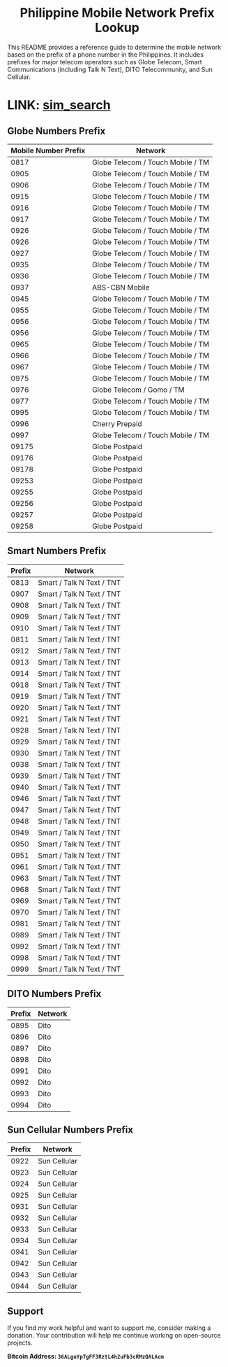 
<h1 align="center">Philippine Mobile Network Prefix Lookup</h1>

This README provides a reference guide to determine the mobile network based on the prefix of a phone number in the Philippines. It includes prefixes for major telecom operators such as Globe Telecom, Smart Communications (including Talk N Text), DITO Telecommunity, and Sun Cellular.

# LINK: [sim_search](https://0xbitx.github.io/PH_Mobile_Number_Prefixes/)

## Globe Numbers Prefix

| Mobile Number Prefix | Network                               |
|----------------------|---------------------------------------|
| 0817                 | Globe Telecom / Touch Mobile / TM     |
| 0905                 | Globe Telecom / Touch Mobile / TM     |
| 0906                 | Globe Telecom / Touch Mobile / TM     |
| 0915                 | Globe Telecom / Touch Mobile / TM     |
| 0916                 | Globe Telecom / Touch Mobile / TM     |
| 0917                 | Globe Telecom / Touch Mobile / TM     |
| 0926                 | Globe Telecom / Touch Mobile / TM     |
| 0926                 | Globe Telecom / Touch Mobile / TM     |
| 0927                 | Globe Telecom / Touch Mobile / TM     |
| 0935                 | Globe Telecom / Touch Mobile / TM     |
| 0936                 | Globe Telecom / Touch Mobile / TM     |
| 0937                 | ABS-CBN Mobile                        |
| 0945                 | Globe Telecom / Touch Mobile / TM     |
| 0955                 | Globe Telecom / Touch Mobile / TM     |
| 0956                 | Globe Telecom / Touch Mobile / TM     |
| 0956                 | Globe Telecom / Touch Mobile / TM     |
| 0965                 | Globe Telecom / Touch Mobile / TM     |
| 0966                 | Globe Telecom / Touch Mobile / TM     |
| 0967                 | Globe Telecom / Touch Mobile / TM     |
| 0975                 | Globe Telecom / Touch Mobile / TM     |
| 0976                 | Globe Telecom / Gomo / TM            |
| 0977                 | Globe Telecom / Touch Mobile / TM     |
| 0995                 | Globe Telecom / Touch Mobile / TM     |
| 0996                 | Cherry Prepaid                        |
| 0997                 | Globe Telecom / Touch Mobile / TM     |
| 09175                | Globe Postpaid                        |
| 09176                | Globe Postpaid                        |
| 09178                | Globe Postpaid                        |
| 09253                | Globe Postpaid                        |
| 09255                | Globe Postpaid                        |
| 09256                | Globe Postpaid                        |
| 09257                | Globe Postpaid                        |
| 09258                | Globe Postpaid                        |

## Smart Numbers Prefix

| Prefix | Network                        |
|--------|--------------------------------|
| 0813   | Smart / Talk N Text / TNT      |
| 0907   | Smart / Talk N Text / TNT      |
| 0908   | Smart / Talk N Text / TNT      |
| 0909   | Smart / Talk N Text / TNT      |
| 0910   | Smart / Talk N Text / TNT      |
| 0811   | Smart / Talk N Text / TNT      |
| 0912   | Smart / Talk N Text / TNT      |
| 0913   | Smart / Talk N Text / TNT      |
| 0914   | Smart / Talk N Text / TNT      |
| 0918   | Smart / Talk N Text / TNT      |
| 0919   | Smart / Talk N Text / TNT      |
| 0920   | Smart / Talk N Text / TNT      |
| 0921   | Smart / Talk N Text / TNT      |
| 0928   | Smart / Talk N Text / TNT      |
| 0929   | Smart / Talk N Text / TNT      |
| 0930   | Smart / Talk N Text / TNT      |
| 0938   | Smart / Talk N Text / TNT      |
| 0939   | Smart / Talk N Text / TNT      |
| 0940   | Smart / Talk N Text / TNT      |
| 0946   | Smart / Talk N Text / TNT      |
| 0947   | Smart / Talk N Text / TNT      |
| 0948   | Smart / Talk N Text / TNT      |
| 0949   | Smart / Talk N Text / TNT      |
| 0950   | Smart / Talk N Text / TNT      |
| 0951   | Smart / Talk N Text / TNT      |
| 0961   | Smart / Talk N Text / TNT      |
| 0963   | Smart / Talk N Text / TNT      |
| 0968   | Smart / Talk N Text / TNT      |
| 0969   | Smart / Talk N Text / TNT      |
| 0970   | Smart / Talk N Text / TNT      |
| 0981   | Smart / Talk N Text / TNT      |
| 0989   | Smart / Talk N Text / TNT      |
| 0992   | Smart / Talk N Text / TNT      |
| 0998   | Smart / Talk N Text / TNT      |
| 0999   | Smart / Talk N Text / TNT      |

## DITO Numbers Prefix

| Prefix | Network                        |
|--------|--------------------------------|
| 0895   | Dito                           |
| 0896   | Dito                           |
| 0897   | Dito                           |
| 0898   | Dito                           |
| 0991   | Dito                           |
| 0992   | Dito                           |
| 0993   | Dito                           |
| 0994   | Dito                           |

## Sun Cellular Numbers Prefix

| Prefix | Network        |
|--------|----------------|
| 0922   | Sun Cellular   |
| 0923   | Sun Cellular   |
| 0924   | Sun Cellular   |
| 0925   | Sun Cellular   |
| 0931   | Sun Cellular   |
| 0932   | Sun Cellular   |
| 0933   | Sun Cellular   |
| 0934   | Sun Cellular   |
| 0941   | Sun Cellular   |
| 0942   | Sun Cellular   |
| 0943   | Sun Cellular   |
| 0944   | Sun Cellular   |

## Support

If you find my work helpful and want to support me, consider making a donation. Your contribution will help me continue working on open-source projects.

**Bitcoin Address: `36ALguYpTgFF3RztL4h2uFb3cRMzQALAcm`**
